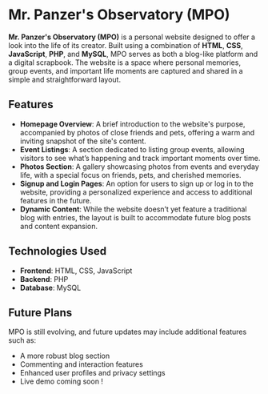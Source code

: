 # Mr. Panzer's Observatory (MPO)

**Mr. Panzer's Observatory (MPO)** is a personal website designed to offer a look into the life of its creator. Built using a combination of **HTML**, **CSS**, **JavaScript**, **PHP**, and **MySQL**, MPO serves as both a blog-like platform and a digital scrapbook. The website is a space where personal memories, group events, and important life moments are captured and shared in a simple and straightforward layout.

## Features

- **Homepage Overview**: A brief introduction to the website's purpose, accompanied by photos of close friends and pets, offering a warm and inviting snapshot of the site's content.
- **Event Listings**: A section dedicated to listing group events, allowing visitors to see what’s happening and track important moments over time.
- **Photos Section**: A gallery showcasing photos from events and everyday life, with a special focus on friends, pets, and cherished memories.
- **Signup and Login Pages**: An option for users to sign up or log in to the website, providing a personalized experience and access to additional features in the future.
- **Dynamic Content**: While the website doesn’t yet feature a traditional blog with entries, the layout is built to accommodate future blog posts and content expansion.

## Technologies Used

- **Frontend**: HTML, CSS, JavaScript
- **Backend**: PHP
- **Database**: MySQL

## Future Plans

MPO is still evolving, and future updates may include additional features such as:

- A more robust blog section
- Commenting and interaction features
- Enhanced user profiles and privacy settings
- Live demo coming soon !
